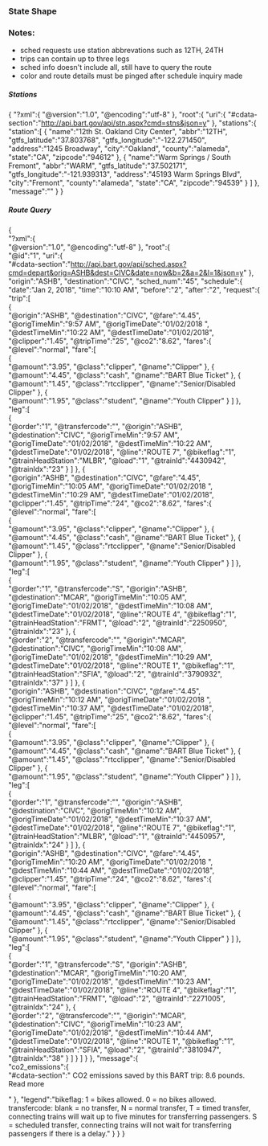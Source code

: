 ### State Shape

### Notes:
- sched requests use station abbrevations such as 12TH, 24TH
- trips can contain up to three legs
- sched info doesn't include all, still have to query the route
- color and route details must be pinged after schedule inquiry made

##### Stations
{
   "?xml":{
      "@version":"1.0",
      "@encoding":"utf-8"
   },
   "root":{
      "uri":{
         "#cdata-section":"http://api.bart.gov/api/stn.aspx?cmd=stns&json=y"
      },
      "stations":{
         "station":[
            {
               "name":"12th St. Oakland City Center",
               "abbr":"12TH",
               "gtfs_latitude":"37.803768",
               "gtfs_longitude":"-122.271450",
               "address":"1245 Broadway",
               "city":"Oakland",
               "county":"alameda",
               "state":"CA",
               "zipcode":"94612"
            },
            {
               "name":"Warm Springs / South Fremont",
               "abbr":"WARM",
               "gtfs_latitude":"37.502171",
               "gtfs_longitude":"-121.939313",
               "address":"45193 Warm Springs Blvd",
               "city":"Fremont",
               "county":"alameda",
               "state":"CA",
               "zipcode":"94539"
            }
         ]
      },
      "message":""
   }
}

##### Route Query

{  
   "?xml":{  
      "@version":"1.0",
      "@encoding":"utf-8"
   },
   "root":{  
      "@id":"1",
      "uri":{  
         "#cdata-section":"http://api.bart.gov/api/sched.aspx?cmd=depart&orig=ASHB&dest=CIVC&date=now&b=2&a=2&l=1&json=y"
      },
      "origin":"ASHB",
      "destination":"CIVC",
      "sched_num":"45",
      "schedule":{  
         "date":"Jan 2, 2018",
         "time":"10:10 AM",
         "before":"2",
         "after":"2",
         "request":{  
            "trip":[  
               {  
                  "@origin":"ASHB",
                  "@destination":"CIVC",
                  "@fare":"4.45",
                  "@origTimeMin":"9:57 AM",
                  "@origTimeDate":"01/02/2018 ",
                  "@destTimeMin":"10:22 AM",
                  "@destTimeDate":"01/02/2018",
                  "@clipper":"1.45",
                  "@tripTime":"25",
                  "@co2":"8.62",
                  "fares":{  
                     "@level":"normal",
                     "fare":[  
                        {  
                           "@amount":"3.95",
                           "@class":"clipper",
                           "@name":"Clipper"
                        },
                        {  
                           "@amount":"4.45",
                           "@class":"cash",
                           "@name":"BART Blue Ticket"
                        },
                        {  
                           "@amount":"1.45",
                           "@class":"rtcclipper",
                           "@name":"Senior/Disabled Clipper"
                        },
                        {  
                           "@amount":"1.95",
                           "@class":"student",
                           "@name":"Youth Clipper"
                        }
                     ]
                  },
                  "leg":[  
                     {  
                        "@order":"1",
                        "@transfercode":"",
                        "@origin":"ASHB",
                        "@destination":"CIVC",
                        "@origTimeMin":"9:57 AM",
                        "@origTimeDate":"01/02/2018",
                        "@destTimeMin":"10:22 AM",
                        "@destTimeDate":"01/02/2018",
                        "@line":"ROUTE 7",
                        "@bikeflag":"1",
                        "@trainHeadStation":"MLBR",
                        "@load":"1",
                        "@trainId":"4430942",
                        "@trainIdx":"23"
                     }
                  ]
               },
               {  
                  "@origin":"ASHB",
                  "@destination":"CIVC",
                  "@fare":"4.45",
                  "@origTimeMin":"10:05 AM",
                  "@origTimeDate":"01/02/2018 ",
                  "@destTimeMin":"10:29 AM",
                  "@destTimeDate":"01/02/2018",
                  "@clipper":"1.45",
                  "@tripTime":"24",
                  "@co2":"8.62",
                  "fares":{  
                     "@level":"normal",
                     "fare":[  
                        {  
                           "@amount":"3.95",
                           "@class":"clipper",
                           "@name":"Clipper"
                        },
                        {  
                           "@amount":"4.45",
                           "@class":"cash",
                           "@name":"BART Blue Ticket"
                        },
                        {  
                           "@amount":"1.45",
                           "@class":"rtcclipper",
                           "@name":"Senior/Disabled Clipper"
                        },
                        {  
                           "@amount":"1.95",
                           "@class":"student",
                           "@name":"Youth Clipper"
                        }
                     ]
                  },
                  "leg":[  
                     {  
                        "@order":"1",
                        "@transfercode":"S",
                        "@origin":"ASHB",
                        "@destination":"MCAR",
                        "@origTimeMin":"10:05 AM",
                        "@origTimeDate":"01/02/2018",
                        "@destTimeMin":"10:08 AM",
                        "@destTimeDate":"01/02/2018",
                        "@line":"ROUTE 4",
                        "@bikeflag":"1",
                        "@trainHeadStation":"FRMT",
                        "@load":"2",
                        "@trainId":"2250950",
                        "@trainIdx":"23"
                     },
                     {  
                        "@order":"2",
                        "@transfercode":"",
                        "@origin":"MCAR",
                        "@destination":"CIVC",
                        "@origTimeMin":"10:08 AM",
                        "@origTimeDate":"01/02/2018",
                        "@destTimeMin":"10:29 AM",
                        "@destTimeDate":"01/02/2018",
                        "@line":"ROUTE 1",
                        "@bikeflag":"1",
                        "@trainHeadStation":"SFIA",
                        "@load":"2",
                        "@trainId":"3790932",
                        "@trainIdx":"37"
                     }
                  ]
               },
               {  
                  "@origin":"ASHB",
                  "@destination":"CIVC",
                  "@fare":"4.45",
                  "@origTimeMin":"10:12 AM",
                  "@origTimeDate":"01/02/2018 ",
                  "@destTimeMin":"10:37 AM",
                  "@destTimeDate":"01/02/2018",
                  "@clipper":"1.45",
                  "@tripTime":"25",
                  "@co2":"8.62",
                  "fares":{  
                     "@level":"normal",
                     "fare":[  
                        {  
                           "@amount":"3.95",
                           "@class":"clipper",
                           "@name":"Clipper"
                        },
                        {  
                           "@amount":"4.45",
                           "@class":"cash",
                           "@name":"BART Blue Ticket"
                        },
                        {  
                           "@amount":"1.45",
                           "@class":"rtcclipper",
                           "@name":"Senior/Disabled Clipper"
                        },
                        {  
                           "@amount":"1.95",
                           "@class":"student",
                           "@name":"Youth Clipper"
                        }
                     ]
                  },
                  "leg":[  
                     {  
                        "@order":"1",
                        "@transfercode":"",
                        "@origin":"ASHB",
                        "@destination":"CIVC",
                        "@origTimeMin":"10:12 AM",
                        "@origTimeDate":"01/02/2018",
                        "@destTimeMin":"10:37 AM",
                        "@destTimeDate":"01/02/2018",
                        "@line":"ROUTE 7",
                        "@bikeflag":"1",
                        "@trainHeadStation":"MLBR",
                        "@load":"1",
                        "@trainId":"4450957",
                        "@trainIdx":"24"
                     }
                  ]
               },
               {  
                  "@origin":"ASHB",
                  "@destination":"CIVC",
                  "@fare":"4.45",
                  "@origTimeMin":"10:20 AM",
                  "@origTimeDate":"01/02/2018 ",
                  "@destTimeMin":"10:44 AM",
                  "@destTimeDate":"01/02/2018",
                  "@clipper":"1.45",
                  "@tripTime":"24",
                  "@co2":"8.62",
                  "fares":{  
                     "@level":"normal",
                     "fare":[  
                        {  
                           "@amount":"3.95",
                           "@class":"clipper",
                           "@name":"Clipper"
                        },
                        {  
                           "@amount":"4.45",
                           "@class":"cash",
                           "@name":"BART Blue Ticket"
                        },
                        {  
                           "@amount":"1.45",
                           "@class":"rtcclipper",
                           "@name":"Senior/Disabled Clipper"
                        },
                        {  
                           "@amount":"1.95",
                           "@class":"student",
                           "@name":"Youth Clipper"
                        }
                     ]
                  },
                  "leg":[  
                     {  
                        "@order":"1",
                        "@transfercode":"S",
                        "@origin":"ASHB",
                        "@destination":"MCAR",
                        "@origTimeMin":"10:20 AM",
                        "@origTimeDate":"01/02/2018",
                        "@destTimeMin":"10:23 AM",
                        "@destTimeDate":"01/02/2018",
                        "@line":"ROUTE 4",
                        "@bikeflag":"1",
                        "@trainHeadStation":"FRMT",
                        "@load":"2",
                        "@trainId":"2271005",
                        "@trainIdx":"24"
                     },
                     {  
                        "@order":"2",
                        "@transfercode":"",
                        "@origin":"MCAR",
                        "@destination":"CIVC",
                        "@origTimeMin":"10:23 AM",
                        "@origTimeDate":"01/02/2018",
                        "@destTimeMin":"10:44 AM",
                        "@destTimeDate":"01/02/2018",
                        "@line":"ROUTE 1",
                        "@bikeflag":"1",
                        "@trainHeadStation":"SFIA",
                        "@load":"2",
                        "@trainId":"3810947",
                        "@trainIdx":"38"
                     }
                  ]
               }
            ]
         }
      },
      "message":{  
         "co2_emissions":{  
            "#cdata-section":"
CO2 emissions saved by this BART trip: 8.6 pounds. Read more

"
         },
         "legend":"bikeflag: 1 = bikes allowed. 0 = no bikes allowed. transfercode: blank = no transfer, N = normal transfer, T = timed transfer, connecting trains will wait up to five minutes for transferring passengers. S = scheduled transfer, connecting trains will not wait for transferring passengers if there is a delay."
      }
   }
}
